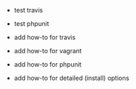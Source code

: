 * test travis
* test phpunit

* add how-to for travis
* add how-to for vagrant
* add how-to for phpunit
* add how-to for detailed (install) options
